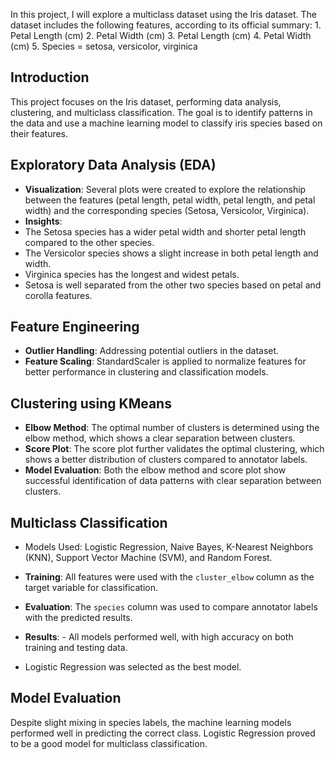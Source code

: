 In this project, I will explore a multiclass dataset using the Iris dataset. The dataset includes the following features, according to its official summary: 1. Petal Length (cm) 2. Petal Width (cm) 3. Petal Length (cm) 4. Petal Width (cm) 5. Species = setosa, versicolor, virginica

## Introduction 
This project focuses on the Iris dataset, performing data analysis, clustering, and multiclass classification. The goal is to identify patterns in the data and use a machine learning model to classify iris species based on their features.

## Exploratory Data Analysis (EDA) 
- **Visualization**: Several plots were created to explore the relationship between the features (petal length, petal width, petal length, and petal width) and the corresponding species (Setosa, Versicolor, Virginica).
- **Insights**: 
- The Setosa species has a wider petal width and shorter petal length compared to the other species. 
- The Versicolor species shows a slight increase in both petal length and width.
- Virginica species has the longest and widest petals.
- Setosa is well separated from the other two species based on petal and corolla features.

## Feature Engineering 
- **Outlier Handling**: Addressing potential outliers in the dataset.
- **Feature Scaling**: StandardScaler is applied to normalize features for better performance in clustering and classification models.

## Clustering using KMeans 
- **Elbow Method**: The optimal number of clusters is determined using the elbow method, which shows a clear separation between clusters.
- **Score Plot**: The score plot further validates the optimal clustering, which shows a better distribution of clusters compared to annotator labels.
- **Model Evaluation**: Both the elbow method and score plot show successful identification of data patterns with clear separation between clusters.

## Multiclass Classification 
- Models Used: Logistic Regression, Naive Bayes, K-Nearest Neighbors (KNN), Support Vector Machine (SVM), and Random Forest.

- **Training**: All features were used with the `cluster_elbow` column as the target variable for classification.
- **Evaluation**: The `species` column was used to compare annotator labels with the predicted results.
- **Results**: - All models performed well, with high accuracy on both training and testing data.
- Logistic Regression was selected as the best model.

## Model Evaluation 
Despite slight mixing in species labels, the machine learning models performed well in predicting the correct class. Logistic Regression proved to be a good model for multiclass classification.
